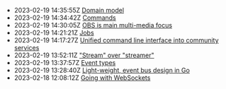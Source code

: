 * 2023-02-19 14:35:55Z [Domain model](../5)
* 2023-02-19 14:34:42Z [Commands](../8)
* 2023-02-19 14:30:05Z [OBS is main multi-media focus](../10)
* 2023-02-19 14:21:21Z [Jobs](../9)
* 2023-02-19 14:17:27Z [Unified command line interface into community services](../7)
* 2023-02-19 13:52:11Z ["Stream" over "streamer"](../6)
* 2023-02-19 13:37:57Z [Event types](../4)
* 2023-02-19 13:28:40Z [Light-weight, event bus design in Go](../3)
* 2023-02-18 12:08:12Z [Going with WebSockets](../2)
